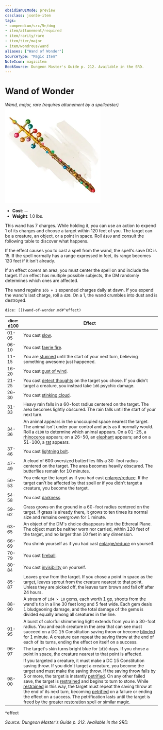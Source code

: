 ```yaml
---
obsidianUIMode: preview
cssclass: json5e-item
tags:
- compendium/src/5e/dmg
- item/attunement/required
- item/rarity/rare
- item/tier/major
- item/wondrous/wand
aliases: ["Wand of Wonder"]
SourceType: "Magic Item"
NoteIcon: magicitem
BookSource: Dungeon Master's Guide p. 212. Available in the SRD.
---
```

# Wand of Wonder
*Wand, major, rare (requires attunement by a spellcaster)*  
![](https://raw.githubusercontent.com/5etools-mirror-2/5etools-img/main/items/DMG/Wand%20of%20Wonder.webp#right)  

- **Cost**: ⏤
- **Weight**: 1.0 lbs.

This wand has 7 charges. While holding it, you can use an action to expend 1 of its charges and choose a target within 120 feet of you. The target can be a creature, an object, or a point in space. Roll `d100` and consult the following table to discover what happens.

If the effect causes you to cast a spell from the wand, the spell's save DC is 15. If the spell normally has a range expressed in feet, its range becomes 120 feet if it isn't already.

If an effect covers an area, you must center the spell on and include the target. If an effect has multiple possible subjects, the DM randomly determines which ones are affected.

The wand regains `1d6 + 1` expended charges daily at dawn. If you expend the wand's last charge, roll a `d20`. On a 1, the wand crumbles into dust and is destroyed.

`dice: [](wand-of-wonder.md#^effect)`

| dice: d100 | Effect |
|------------|--------|
| 01-05 | You cast [slow](/2-Mechanics/CLI/spells/slow.md). |
| 06-10 | You cast [faerie fire](/2-Mechanics/CLI/spells/faerie-fire.md). |
| 11-15 | You are [stunned](/2-Mechanics/CLI/rules/conditions.md#stunned) until the start of your next turn, believing something awesome just happened. |
| 16-20 | You cast [gust of wind](/2-Mechanics/CLI/spells/gust-of-wind.md). |
| 21-25 | You cast [detect thoughts](/2-Mechanics/CLI/spells/detect-thoughts.md) on the target you chose. If you didn't target a creature, you instead take `1d6` psychic damage. |
| 26-30 | You cast [stinking cloud](/2-Mechanics/CLI/spells/stinking-cloud.md). |
| 31-33 | Heavy rain falls in a 60-foot radius centered on the target. The area becomes lightly obscured. The rain falls until the start of your next turn. |
| 34-36 | An animal appears in the unoccupied space nearest the target. The animal isn't under your control and acts as it normally would. Roll a `d100` to determine which animal appears. On a 01-25, a [rhinoceros](/2-Mechanics/CLI/bestiary/beast/rhinoceros.md) appears; on a 26-50, an [elephant](/2-Mechanics/CLI/bestiary/beast/elephant.md) appears; and on a 51-100, a [rat](/2-Mechanics/CLI/bestiary/beast/rat.md) appears. |
| 37-46 | You cast [lightning bolt](/2-Mechanics/CLI/spells/lightning-bolt.md). |
| 47-49 | A cloud of 600 oversized butterflies fills a 30-foot radius centered on the target. The area becomes heavily obscured. The butterflies remain for 10 minutes. |
| 50-53 | You enlarge the target as if you had cast [enlarge/reduce](/2-Mechanics/CLI/spells/enlarge-reduce.md). If the target can't be affected by that spell or if you didn't target a creature, you become the target. |
| 54-58 | You cast [darkness](/2-Mechanics/CLI/spells/darkness.md). |
| 59-62 | Grass grows on the ground in a 60-foot radius centered on the target. If grass is already there, it grows to ten times its normal size and remains overgrown for 1 minute. |
| 63-65 | An object of the DM's choice disappears into the Ethereal Plane. The object must be neither worn nor carried, within 120 feet of the target, and no larger than 10 feet in any dimension. |
| 66-69 | You shrink yourself as if you had cast [enlarge/reduce](/2-Mechanics/CLI/spells/enlarge-reduce.md) on yourself. |
| 70-79 | You cast [fireball](/2-Mechanics/CLI/spells/fireball.md). |
| 80-84 | You cast [invisibility](/2-Mechanics/CLI/spells/invisibility.md) on yourself. |
| 85-87 | Leaves grow from the target. If you chose a point in space as the target, leaves sprout from the creature nearest to that point. Unless they are picked off, the leaves turn brown and fall off after 24 hours. |
| 88-90 | A stream of `1d4 × 10` gems, each worth 1 gp, shoots from the wand's tip in a line 30 feet long and 5 feet wide. Each gem deals 1 bludgeoning damage, and the total damage of the gems is divided equally among all creatures in the line. |
| 91-95 | A burst of colorful shimmering light extends from you in a 30-foot radius. You and each creature in the area that can see must succeed on a DC 15 Constitution saving throw or become [blinded](/2-Mechanics/CLI/rules/conditions.md#blinded) for 1 minute. A creature can repeat the saving throw at the end of each of its turns, ending the effect on itself on a success. |
| 96-97 | The target's skin turns bright blue for `1d10` days. If you chose a point in space, the creature nearest to that point is affected. |
| 98-00 | If you targeted a creature, it must make a DC 15 Constitution saving throw. If you didn't target a creature, you become the target and must make the saving throw. If the saving throw fails by 5 or more, the target is instantly [petrified](/2-Mechanics/CLI/rules/conditions.md#petrified). On any other failed save, the target is [restrained](/2-Mechanics/CLI/rules/conditions.md#restrained) and begins to turn to stone. While [restrained](/2-Mechanics/CLI/rules/conditions.md#restrained) in this way, the target must repeat the saving throw at the end of its next turn, becoming [petrified](/2-Mechanics/CLI/rules/conditions.md#petrified) on a failure or ending the effect on a success. The petrification lasts until the target is freed by the [greater restoration](/2-Mechanics/CLI/spells/greater-restoration.md) spell or similar magic. |
^effect

*Source: Dungeon Master's Guide p. 212. Available in the SRD.*